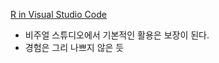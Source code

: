 [R in Visual Studio Code](https://code.visualstudio.com/docs/languages/r)

- 비주얼 스튜디오에서 기본적인 활용은 보장이 된다. 
- 경험은 그리 나쁘지 않은 듯